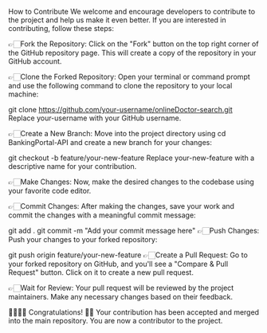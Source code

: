 How to Contribute
We welcome and encourage developers to contribute to the project and help us make it even better. If you are interested in contributing, follow these steps:

👉🏻Fork the Repository: Click on the "Fork" button on the top right corner of the GitHub repository page. This will create a copy of the repository in your GitHub account.

👉🏻Clone the Forked Repository: Open your terminal or command prompt and use the following command to clone the repository to your local machine:

git clone https://github.com/your-username/onlineDoctor-search.git
Replace your-username with your GitHub username.

👉🏻Create a New Branch: Move into the project directory using cd BankingPortal-API and create a new branch for your changes:

git checkout -b feature/your-new-feature
Replace your-new-feature with a descriptive name for your contribution.

👉🏻Make Changes: Now, make the desired changes to the codebase using your favorite code editor.

👉🏻Commit Changes: After making the changes, save your work and commit the changes with a meaningful commit message:

git add .
git commit -m "Add your commit message here"
👉🏻Push Changes: Push your changes to your forked repository:

git push origin feature/your-new-feature
👉🏻Create a Pull Request: Go to your forked repository on GitHub, and you'll see a "Compare & Pull Request" button. Click on it to create a new pull request.

👉🏻Wait for Review: Your pull request will be reviewed by the project maintainers. Make any necessary changes based on their feedback.

👏🏻👏🏻 Congratulations! 🎉🎊 Your contribution has been accepted and merged into the main repository. You are now a contributor to the project.
